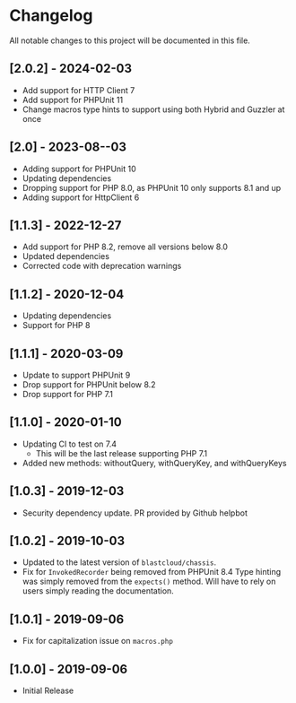 # Changelog
All notable changes to this project will be documented in this file.

## [2.0.2] - 2024-02-03
- Add support for HTTP Client 7
- Add support for PHPUnit 11
- Change macros type hints to support using both Hybrid and Guzzler at once

## [2.0] - 2023-08--03
- Adding support for PHPUnit 10
- Updating dependencies
- Dropping support for PHP 8.0, as PHPUnit 10 only supports 8.1 and up
- Adding support for HttpClient 6

## [1.1.3] - 2022-12-27
- Add support for PHP 8.2, remove all versions below 8.0
- Updated dependencies
- Corrected code with deprecation warnings

## [1.1.2] - 2020-12-04
- Updating dependencies
- Support for PHP 8

## [1.1.1] - 2020-03-09
- Update to support PHPUnit 9
- Drop support for PHPUnit below 8.2
- Drop support for PHP 7.1

## [1.1.0] - 2020-01-10
- Updating CI to test on 7.4
  - This will be the last release supporting PHP 7.1
- Added new methods: withoutQuery, withQueryKey, and withQueryKeys

## [1.0.3] - 2019-12-03
- Security dependency update. PR provided by Github helpbot

## [1.0.2] - 2019-10-03
- Updated to the latest version of `blastcloud/chassis`.
- Fix for `InvokedRecorder` being removed from PHPUnit 8.4  Type hinting was simply removed from the `expects()` method. Will have to rely on users simply reading the documentation.

## [1.0.1] - 2019-09-06
- Fix for capitalization issue on `macros.php`

## [1.0.0] - 2019-09-06
- Initial Release
